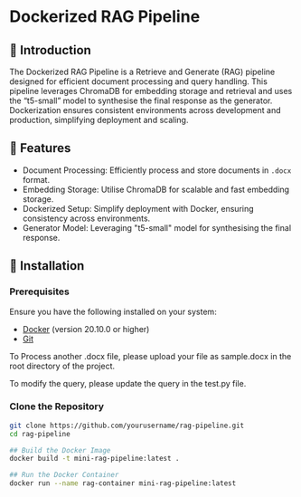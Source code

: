 # Dockerized RAG Pipeline


## 📖 Introduction

The Dockerized RAG Pipeline is a Retrieve and Generate (RAG) pipeline designed for efficient document processing and query handling. This pipeline leverages ChromaDB for embedding storage and retrieval and uses the “t5-small” model to synthesise the final response as the generator. Dockerization ensures consistent environments across development and production, simplifying deployment and scaling.

## 🚀 Features

- Document Processing: Efficiently process and store documents in `.docx` format.
- Embedding Storage: Utilise ChromaDB for scalable and fast embedding storage.
- Dockerized Setup: Simplify deployment with Docker, ensuring consistency across environments.
- Generator Model: Leveraging "t5-small" model for synthesising the final response.

## 🔧 Installation

### Prerequisites

Ensure you have the following installed on your system:

- [Docker](https://docs.docker.com/get-docker/) (version 20.10.0 or higher)
- [Git](https://git-scm.com/downloads)

To Process another .docx file, please upload your file as sample.docx in the root directory of the project.

To modify the query, please update the query in the test.py file.

### Clone the Repository

```bash
git clone https://github.com/yourusername/rag-pipeline.git
cd rag-pipeline

## Build the Docker Image
docker build -t mini-rag-pipeline:latest .

## Run the Docker Container
docker run --name rag-container mini-rag-pipeline:latest


